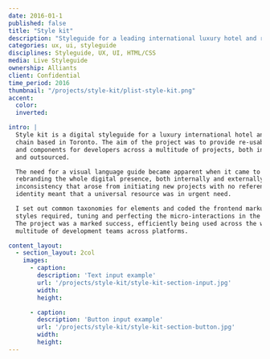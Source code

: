 ```yaml
---
date: 2016-01-1
published: false
title: "Style kit"
description: "Styleguide for a leading international luxury hotel and resort chain"
categories: ux, ui, styleguide
disciplines: Styleguide, UX, UI, HTML/CSS
media: Live Styleguide
ownership: Alliants
client: Confidential
time_period: 2016
thumbnail: "/projects/style-kit/plist-style-kit.png"
accent:
  color:
  inverted:

intro: |
  Style kit is a digital styleguide for a luxury international hotel and resort
  chain based in Toronto. The aim of the project was to provide re-usable styles
  and components for developers across a multitude of projects, both internal
  and outsourced.

  The need for a visual language guide became apparent when it came to
  rebranding the whole digital presence, both internally and externally. The
  inconsistency that arose from initiating new projects with no reference for
  identity meant that a universal resource was in urgent need.

  I set out common taxonomies for elements and coded the frontend markup and
  styles required, tuning and perfecting the micro-interactions in the process.
  The project was a marked success, efficiently being used across the world by a
  multitude of development teams across platforms.

content_layout:
  - section_layout: 2col
    images:
      - caption:
        description: 'Text input example'
        url: '/projects/style-kit/style-kit-section-input.jpg'
        width:
        height:

      - caption:
        description: 'Button input example'
        url: '/projects/style-kit/style-kit-section-button.jpg'
        width:
        height:
---
```

